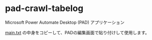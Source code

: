 # pad-crawl-tabelog

Microsoft Power Automate Desktop (PAD) アプリケーション

[main.txt](main.txt) の中身をコピーして、PADの編集画面で貼り付けして使用します。
